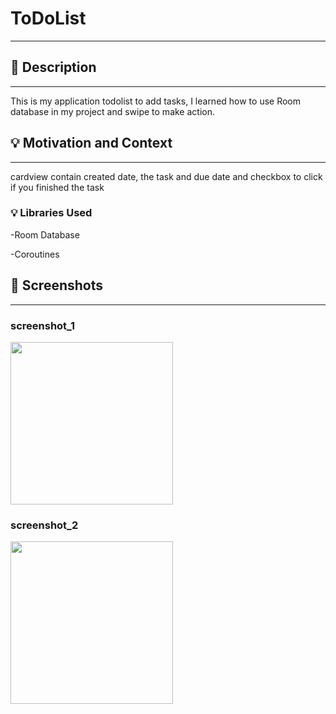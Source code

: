 #  ToDoList
---

<!--- Replace <AbdulazizAlhothali> with your Github Username and <ToDoList> with the name of your repository. -->
<!--- You can find both of these in the url bar when you open your repository in github. -->


## :scroll: Description
---
This is my application todolist to add tasks, I learned how to use Room database in my project and swipe to make action. 


## :bulb: Motivation and Context
---
cardview contain created date, the task and due date and checkbox to click if you finished the task

### :bulb: Libraries Used  

-Room Database

-Coroutines


## :camera_flash: Screenshots
---
### screenshot_1
<img src="https://user-images.githubusercontent.com/91476864/139569435-6bbf2283-a30e-4c4e-9d4d-03b70198500b.png" width="260">

### screenshot_2
<img src="https://user-images.githubusercontent.com/91476864/139569626-9fa38059-2042-4e7e-ba9e-276cee5cddba.png" width="260">
